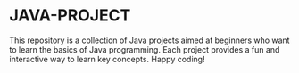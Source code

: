 # JAVA-PROJECT
This repository is a collection of Java projects aimed at beginners who want to learn the basics of Java programming. Each project provides a fun and interactive way to learn key concepts.  Happy coding!

